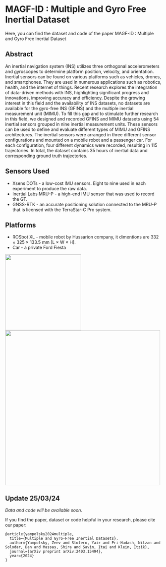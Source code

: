 # MAGF-ID : Multiple and Gyro Free Inertial Dataset 
Here, you can find the dataset and code of the paper MAGF-ID : Multiple and Gyro Free Inertial Dataset

## Abstract

An inertial navigation system (INS) utilizes three orthogonal accelerometers and gyroscopes to determine platform position, velocity, and orientation. Inertial sensors can be found on various platforms such as vehicles, drones, and smartphones. They are used in numerous applications such as robotics, health, and the internet of things. Recent research explores the integration of data-driven methods with INS, highlighting significant progress and innovations, improving accuracy and efficiency. Despite the growing interest in this field and the availability of INS datasets, no datasets are available for the gyro-free INS (GFINS) and the multiple inertial measurement unit (MIMU). To fill this gap and to stimulate further research in this field, we designed and recorded GFINS and MIMU datasets using 54 inertial sensors grouped in nine inertial measurement units. These sensors can be used to define and evaluate different types of MIMU and GFINS architectures. The inertial sensors were arranged in three different sensor configurations and mounted on a mobile robot and a passenger car. For each configuration, four different dynamics were recorded, resulting in $115$ trajectories. In total, the dataset contains $35$ hours of inertial data and corresponding ground truth trajectories.

## Sensors Used

* Xsens DOTs - a low-cost IMU sensors. Eight to nine used in each experiment to produce the raw data.
* Inertial Labs MRU-P - a high-end IMU sensor that was used to record the GT.
* GNSS-RTK - an accurate positioning solution connected to the MRU-P that is licensed with the TerraStar-C Pro system.

## Platforms
* ROSbot XL - mobile robot by Hussarion company, it dimentions are 332 × 325 × 133.5 mm [L × W × H].
* Car - a private Ford Fiesta

<img src='https://github.com/ansfl/MAGF-ID/assets/101524872/39d797d1-f48b-4454-9e5e-ee677bcd5a4f' width='245'>
<img src='https://github.com/ansfl/MAGF-ID/assets/101524872/5cad46f7-841e-4d31-934d-65f928c6eb44' width='500'>


## Update 25/03/24
*Data and code will be available soon.*

If you find the paper, dataset or code helpful in your research, please cite our paper:
```
@article{yampolsky2024multiple,
  title={Multiple and Gyro-Free Inertial Datasets},
  author={Yampolsky, Zeev and Stolero, Yair and Pri-Hadash, Nitzan and Solodar, Dan and Massas, Shira and Savin, Itai and Klein, Itzik},
  journal={arXiv preprint arXiv:2403.15494},
  year={2024}
}
```

